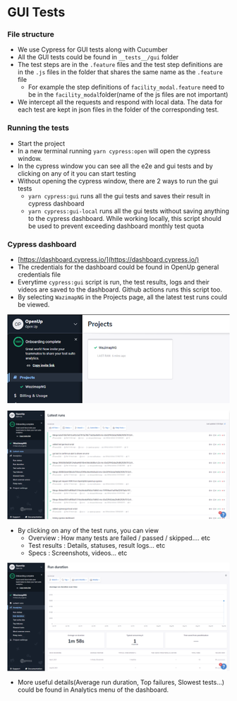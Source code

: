 # GUI Tests

### File structure

* We use Cypress for GUI tests along with Cucumber
* All the GUI tests could be found in `__tests__/gui` folder
* The test steps are in the `.feature` files and the test step definitions are in the `.js` files in the folder that shares the same name as the `.feature` file
  * For example the step definitions of `facility_modal.feature` need to be in the `facility_modal`folder(name of the js files are not important)
* We intercept all the requests and respond with local data. The data for each test are kept in json files in the folder of the corresponding test.

### Running the tests

* Start the project
* In a new terminal running `yarn cypress:open` will open the cypress window.
* In the cypress window you can see all the e2e and gui tests and by clicking on any of it you can start testing
* Without opening the cypress window, there are 2 ways to run the gui tests
  * `yarn cypress:gui` runs all the gui tests and saves their result in cypress dashboard
  * `yarn cypress:gui-local` runs all the gui tests without saving anything to the cypress dashboard. While working locally, this script should be used to prevent exceeding dashboard monthly test quota

### Cypress dashboard

* [https://dashboard.cypress.io/](https://dashboard.cypress.io/)
* The credentials for the dashboard could be found in OpenUp general credentials file
* Everytime `cypress:gui` script is run, the test results, logs and their videos are saved to the dashboard. Github actions runs this script too.&#x20;
* By selecting `WazimapNG` in the Projects page, all the latest test runs could be viewed.

![Projects page](<../.gitbook/assets/image (97).png>)

![Latest test runs of WazimapNG project](<../.gitbook/assets/image (1).png>)

* By clicking on any of the test runs, you can view
  * Overview : How many tests are failed / passed / skipped.... etc
  * Test results : Details, statuses, result logs... etc
  * Specs : Screenshots, videos... etc

![Analytics](<../.gitbook/assets/image (62).png>)

* More useful details(Average run duration, Top failures, Slowest tests...)  could be found in Analytics menu of the dashboard.&#x20;
